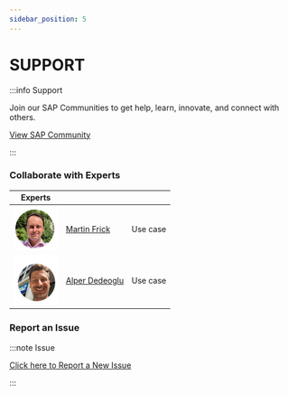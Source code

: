 ```yaml
---
sidebar_position: 5
---
```

# SUPPORT

:::info Support

Join our SAP Communities to get help, learn, innovate, and connect with others. 

[View SAP Community](https://blogs.sap.com/)

:::

### Collaborate with Experts

| Experts | &nbsp; | &nbsp; | 
|:------:|:------------------------------|:------------|
|![<img src="docs/img/contributors/Martin.png?raw=true" width="100"/>](./img/contributors/Martin.png?raw=true) | [Martin Frick](https://github.com/martinfrick) | Use case |
|![<img src="docs/img/contributors/Alper.png?raw=true" width="100"/>](./img/contributors/Alper.png?raw=true) | [Alper Dedeoglu](https://github.com/alperdedeoglu) | Use case |

### Report an Issue

:::note Issue

[Click here to Report a New Issue](https://github.com/SAP-samples/btp-kyma-cap-multitenant-susaas/issues)

:::

